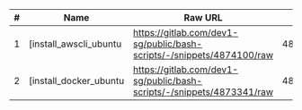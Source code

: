|#|Name|Raw URL|ID|Last Updated|
|---|---|---|---|---|
|1|[install_awscli_ubuntu|https://gitlab.com/dev1-sg/public/bash-scripts/-/snippets/4874100/raw|4874100|2025-07-22T18:19:01+08:00|
|2|[install_docker_ubuntu|https://gitlab.com/dev1-sg/public/bash-scripts/-/snippets/4873341/raw|4873341|2025-07-22T18:19:26+08:00|

